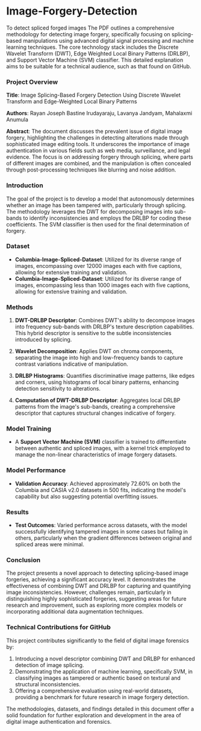 # Image-Forgery-Detection
To detect spliced forged images 
The PDF outlines a comprehensive methodology for detecting image forgery, specifically focusing on splicing-based manipulations using advanced digital signal processing and machine learning techniques. The core technology stack includes the Discrete Wavelet Transform (DWT), Edge Weighted Local Binary Patterns (DRLBP), and Support Vector Machine (SVM) classifier. This detailed explanation aims to be suitable for a technical audience, such as that found on GitHub.

### Project Overview

**Title**: Image Splicing-Based Forgery Detection Using Discrete Wavelet Transform and Edge-Weighted Local Binary Patterns

**Authors**: Rayan Joseph Bastine Irudayaraju, Lavanya Jandyam, Mahalaxmi Anumula

**Abstract**: The document discusses the prevalent issue of digital image forgery, highlighting the challenges in detecting alterations made through sophisticated image editing tools. It underscores the importance of image authentication in various fields such as web media, surveillance, and legal evidence. The focus is on addressing forgery through splicing, where parts of different images are combined, and the manipulation is often concealed through post-processing techniques like blurring and noise addition.

### Introduction

The goal of the project is to develop a model that autonomously determines whether an image has been tampered with, particularly through splicing. The methodology leverages the DWT for decomposing images into sub-bands to identify inconsistencies and employs the DRLBP for coding these coefficients. The SVM classifier is then used for the final determination of forgery.

### Dataset

- **Columbia-Image-Spliced-Dataset**: Utilized for its diverse range of images, encompassing over 12000 images each with five captions, allowing for extensive training and validation.
- **Columbia-Image-Spliced-Dataset**: Utilized for its diverse range of images, encompassing less than 1000 images each with five captions, allowing for extensive training and validation.

### Methods

1. **DWT-DRLBP Descriptor**: Combines DWT's ability to decompose images into frequency sub-bands with DRLBP's texture description capabilities. This hybrid descriptor is sensitive to the subtle inconsistencies introduced by splicing.
   
2. **Wavelet Decomposition**: Applies DWT on chroma components, separating the image into high and low-frequency bands to capture contrast variations indicative of manipulation.

3. **DRLBP Histograms**: Quantifies discriminative image patterns, like edges and corners, using histograms of local binary patterns, enhancing detection sensitivity to alterations.

4. **Computation of DWT-DRLBP Descriptor**: Aggregates local DRLBP patterns from the image's sub-bands, creating a comprehensive descriptor that captures structural changes indicative of forgery.

### Model Training

- A **Support Vector Machine (SVM)** classifier is trained to differentiate between authentic and spliced images, with a kernel trick employed to manage the non-linear characteristics of image forgery datasets.

### Model Performance

- **Validation Accuracy**: Achieved approximately 72.60% on both the Columbia and CASIA v2.0 datasets in 500 fits, indicating the model's capability but also suggesting potential overfitting issues.

### Results

- **Test Outcomes**: Varied performance across datasets, with the model successfully identifying tampered images in some cases but failing in others, particularly when the gradient differences between original and spliced areas were minimal.

### Conclusion

The project presents a novel approach to detecting splicing-based image forgeries, achieving a significant accuracy level. It demonstrates the effectiveness of combining DWT and DRLBP for capturing and quantifying image inconsistencies. However, challenges remain, particularly in distinguishing highly sophisticated forgeries, suggesting areas for future research and improvement, such as exploring more complex models or incorporating additional data augmentation techniques.

### Technical Contributions for GitHub

This project contributes significantly to the field of digital image forensics by:

1. Introducing a novel descriptor combining DWT and DRLBP for enhanced detection of image splicing.
2. Demonstrating the application of machine learning, specifically SVM, in classifying images as tampered or authentic based on textural and structural inconsistencies.
3. Offering a comprehensive evaluation using real-world datasets, providing a benchmark for future research in image forgery detection.

The methodologies, datasets, and findings detailed in this document offer a solid foundation for further exploration and development in the area of digital image authentication and forensics.
